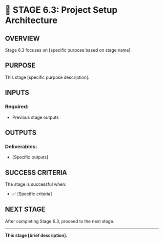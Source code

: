 # 🎯 STAGE 6.3: Project Setup Architecture

## **OVERVIEW**

Stage 6.3 focuses on [specific purpose based on stage name].

## **PURPOSE**

This stage [specific purpose description].

## **INPUTS**

### **Required:**
- Previous stage outputs

## **OUTPUTS**

### **Deliverables:**
- [Specific outputs]

## **SUCCESS CRITERIA**

The stage is successful when:
- ✅ [Specific criteria]

## **NEXT STAGE**

After completing Stage 6.3, proceed to the next stage.

---

**This stage [brief description].**

